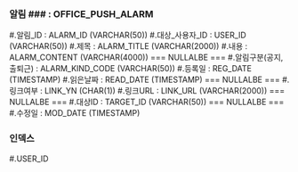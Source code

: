 ### 알림 ### : OFFICE_PUSH_ALARM

 #.알림_ID : ALARM_ID (VARCHAR(50))
 #.대상_사용자_ID : USER_ID (VARCHAR(50))
 #.제목 : ALARM_TITLE (VARCHAR(2000))
 #.내용 : ALARM_CONTENT (VARCHAR(4000)) === NULLALBE ===
 #.알림구분(공지, 출퇴근) : ALARM_KIND_CODE (VARCHAR(50))
 #.등록일 : REG_DATE (TIMESTAMP)
 #.읽은날짜 : READ_DATE (TIMESTAMP) === NULLALBE ===
 #.링크여부 : LINK_YN (CHAR(1))
 #.링크URL : LINK_URL (VARCHAR(2000)) === NULLALBE ===
 #.대상ID : TARGET_ID (VARCHAR(50)) === NULLALBE ===
 #.수정일 : MOD_DATE (TIMESTAMP)


### 인덱스 ###
 
 #.USER_ID

